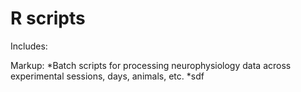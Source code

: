 # R scripts

Includes:	

Markup:	*Batch scripts for processing neurophysiology data across experimental sessions, days, animals, etc.
		*sdf